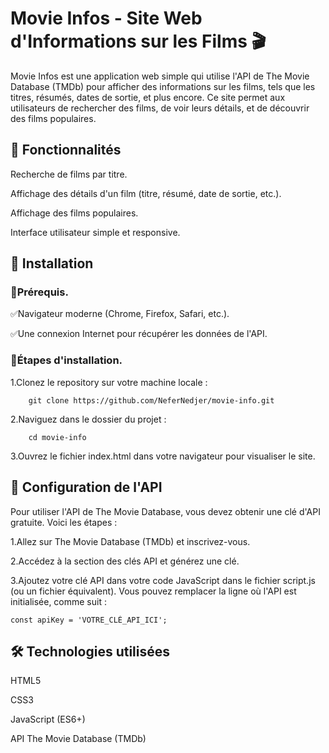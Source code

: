 # Movie Infos - Site Web d'Informations sur les Films 🎬

Movie Infos est une application web simple qui utilise l'API de The Movie Database (TMDb) pour afficher des informations sur les films, tels que les titres, résumés, dates de sortie, et plus encore. Ce site permet aux utilisateurs de rechercher des films, de voir leurs détails, et de découvrir des films populaires.


## 🎯 Fonctionnalités

Recherche de films par titre.

Affichage des détails d'un film (titre, résumé, date de sortie, etc.).

Affichage des films populaires.

Interface utilisateur simple et responsive.


## 🚀 Installation

### :monocle_face:Prérequis.

:white_check_mark:Navigateur moderne (Chrome, Firefox, Safari, etc.).

:white_check_mark:Une connexion Internet pour récupérer les données de l'API.  


### :hammer:Étapes d'installation.

1.Clonez le repository sur votre machine locale :

        git clone https://github.com/NeferNedjer/movie-info.git

2.Naviguez dans le dossier du projet :

        cd movie-info

3.Ouvrez le fichier index.html dans votre navigateur pour visualiser le site.


## 🔑 Configuration de l'API

Pour utiliser l'API de The Movie Database, vous devez obtenir une clé d'API gratuite. Voici les étapes :

1.Allez sur The Movie Database (TMDb) et inscrivez-vous.

2.Accédez à la section des clés API et générez une clé.

3.Ajoutez votre clé API dans votre code JavaScript dans le fichier script.js (ou un fichier équivalent).  Vous pouvez remplacer la ligne où l'API est initialisée, comme suit :

    const apiKey = 'VOTRE_CLÉ_API_ICI';


## 🛠️ Technologies utilisées

HTML5

CSS3

JavaScript (ES6+)

API The Movie Database (TMDb)